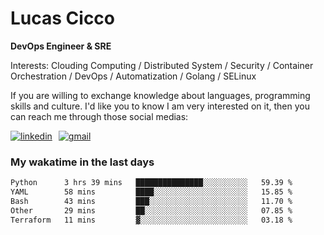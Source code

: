 # Lucas Cicco

**DevOps Engineer & SRE**

Interests: Clouding Computing / Distributed System / Security / Container Orchestration / DevOps / Automatization / Golang / SELinux

If you are willing to exchange knowledge about languages, programming skills and culture. I'd like you to know I am very interested on it, then you can reach me through those social medias:

<div style="display: flex; align-items: center; gap: 10px;">
  <a href="https://www.linkedin.com/in/lucas-vitor-de-cicco" target="_blank">
    <img
      src="https://img.shields.io/badge/-LinkedIn-%230077B5?style=for-the-badge&logo=linkedin&logoColor=white"
      alt="linkedin"
      target="_blank" 
    />
  </a>
  <a href="mailto:lucasvitorx1@gmail.com">
      <img
        src="https://img.shields.io/badge/-Gmail-%23333?style=for-the-badge&logo=gmail&logoColor=white"
        alt="gmail"
        target="_blank"
      />
  </a>
</div>

### My wakatime in the last days

<!--START_SECTION:waka-->

```txt
Python      3 hrs 39 mins   ███████████████░░░░░░░░░░   59.39 %
YAML        58 mins         ████░░░░░░░░░░░░░░░░░░░░░   15.85 %
Bash        43 mins         ███░░░░░░░░░░░░░░░░░░░░░░   11.70 %
Other       29 mins         ██░░░░░░░░░░░░░░░░░░░░░░░   07.85 %
Terraform   11 mins         ▓░░░░░░░░░░░░░░░░░░░░░░░░   03.18 %
```

<!--END_SECTION:waka-->
